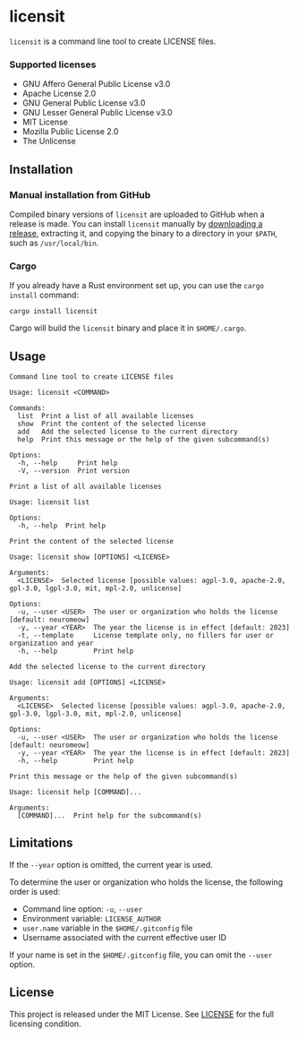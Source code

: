 # licensit

`licensit` is a command line tool to create LICENSE files.

### Supported licenses

- GNU Affero General Public License v3.0
- Apache License 2.0
- GNU General Public License v3.0
- GNU Lesser General Public License v3.0
- MIT License
- Mozilla Public License 2.0
- The Unlicense

## Installation

### Manual installation from GitHub

Compiled binary versions of `licensit` are uploaded to GitHub when a release is made.
You can install `licensit` manually by [downloading a release](https://github.com/neuromeow/licensit/releases), extracting it, and copying the binary to a directory in your `$PATH`, such as `/usr/local/bin`.

### Cargo

If you already have a Rust environment set up, you can use the `cargo install` command:

```
cargo install licensit
```

Cargo will build the `licensit` binary and place it in `$HOME/.cargo`.

## Usage

```
Command line tool to create LICENSE files

Usage: licensit <COMMAND>

Commands:
  list  Print a list of all available licenses
  show  Print the content of the selected license
  add   Add the selected license to the current directory
  help  Print this message or the help of the given subcommand(s)

Options:
  -h, --help     Print help
  -V, --version  Print version
```

```
Print a list of all available licenses

Usage: licensit list

Options:
  -h, --help  Print help
```

```
Print the content of the selected license

Usage: licensit show [OPTIONS] <LICENSE>

Arguments:
  <LICENSE>  Selected license [possible values: agpl-3.0, apache-2.0, gpl-3.0, lgpl-3.0, mit, mpl-2.0, unlicense]

Options:
  -u, --user <USER>  The user or organization who holds the license [default: neuromeow]
  -y, --year <YEAR>  The year the license is in effect [default: 2023]
  -t, --template     License template only, no fillers for user or organization and year
  -h, --help         Print help
```

```
Add the selected license to the current directory

Usage: licensit add [OPTIONS] <LICENSE>

Arguments:
  <LICENSE>  Selected license [possible values: agpl-3.0, apache-2.0, gpl-3.0, lgpl-3.0, mit, mpl-2.0, unlicense]

Options:
  -u, --user <USER>  The user or organization who holds the license [default: neuromeow]
  -y, --year <YEAR>  The year the license is in effect [default: 2023]
  -h, --help         Print help
```

```
Print this message or the help of the given subcommand(s)

Usage: licensit help [COMMAND]...

Arguments:
  [COMMAND]...  Print help for the subcommand(s)
```

## Limitations

If the `--year` option is omitted, the current year is used.

To determine the user or organization who holds the license, the following order is used:

- Command line option: `-u`, `--user`
- Environment variable: `LICENSE_AUTHOR`
- `user.name` variable in the `$HOME/.gitconfig` file
- Username associated with the current effective user ID

If your name is set in the `$HOME/.gitconfig` file, you can omit the `--user` option.

## License

This project is released under the MIT License.
See [LICENSE](https://github.com/neuromeow/licensit/blob/master/LICENSE) for the full licensing condition.
